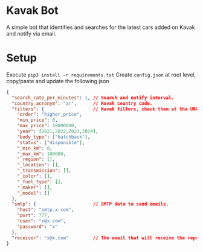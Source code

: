 # Kavak Bot
A simple bot that identifies and searches for the latest cars added on Kavak and notify via email.

# Setup
Execute `pip3 install -r requirements.txt`
Create `config.json` at root level, copy/paste and update the following json
```json
{
  "search_rate_per_minutes": 1, // Search and notify interval.
  "country_acronym": "ar",      // Kavak country code. 
  "filters": {                  // Kavak filters, check them at the URL of the web page when filter are applied (should match and if you want to ignore them add an underscore at the begging of the key). 
    "order": "higher_price",
    "min_price": 0,
    "max_price": 18000000,
    "year": [2021,2022,2023,2024],
    "body_type": ["hatchback"],
    "status": ["disponible"],
    "_min_km": 0,
    "_max_km": 100000,
    "_region": [],
    "_location": [],
    "_transmission": [],
    "_color": [],
    "_fuel_type": [],
    "_maker": [],
    "_model": []
  },
  "smtp": {                     // SMTP data to send emails.
    "host": "smtp.x.com",
    "port": 777,
    "user": "x@x.com",
    "password": "x"
  },
  "receiver": "x@x.com"         // The email that will receive the reports.
}
```